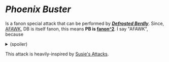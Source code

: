 # _Phoenix Buster_

Is a fanon special attack that can be performed by [_**Defrosted Berdly**_](Berdly_The_Defrosted.md). Since, [AFAWK](https://acronymfinder.com/As-Far-As-We-Know-(AFAWK).html), DB is itself fanon, this means **PB is [fanon^2](https://en.wikipedia.org/wiki/Recursion)**. I say "AFAWK", because
<details>
  <summary>
    (spoiler)
  </summary>
  future DR chapters may bring back Berdly, **even after Snowgrave**. Snowgrave is supposed to be a ["fatal"](https://deltarune.fandom.com/wiki/Snowgrave_Route#Differences) spell, but we don't know exactly how.

</details>

This attack is heavily-inspired by [Susie's Attacks](https://deltarune.fandom.com/wiki/Susie#In_Battle).
